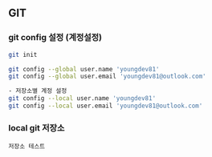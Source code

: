 ## GIT

### git config 설정 (계정설정)

```bash
git init

git config --global user.name 'youngdev81'
git config --global user.email 'youngdev81@outlook.com'

- 저장소별 계정 설정
git config --local user.name 'youngdev81'
git config --local user.email 'youngdev81@outlook.com'
```

### local git 저장소

```
저장소 테스트
```